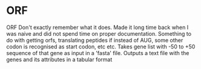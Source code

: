 # ORF
ORF
Don't exactly remember what it does. Made it long time back when I was naive and did not spend time on proper documentation.
Something to do with getting orfs, translating peptides if instead of AUG, some other codon is recognised as start codon, etc etc.
Takes gene list with -50 to +50 sequence of that gene as input in a 'fasta' file.
Outputs a text file with the genes and its attributes in a tabular format
